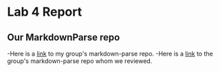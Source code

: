 # Lab 4 Report
## Our MarkdownParse repo
-Here is a [link](https://github.com/ezhou413/markdown-parse) to my group's markdown-parse repo.
-Here is a [link](https://github.com/sm52/markdown-parse) to the group's markdown-parse repo whom we reviewed.
